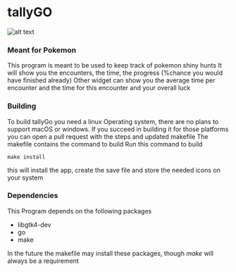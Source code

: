 # tallyGO

![alt text](https://i.imgur.com/PBqB0U1.png)

### Meant for Pokemon
This program is meant to be used to keep track of pokemon shiny hunts
It will show you the encounters, the time, the progress (%chance you would have finished already)
Other widget can show you the average time per encounter and the time for this encounter and your overall luck

### Building
To build tallyGo you need a linux Operating system, there are no plans to support macOS or windows. If you succeed in building it for those platforms you can open a pull request with the steps and updated makefile
The makefile contains the command to build
Run this command to build
```
make install
```
this will install the app, create the save file and store the needed icons on your system

### Dependencies
This Program depends on the following packages
- libgtk4-dev
- go
- make

In the future the makefile may install these packages, though *make* will always be a requirement

